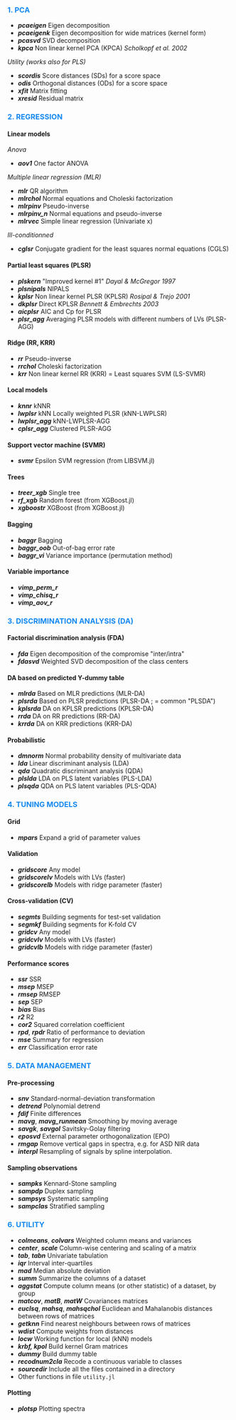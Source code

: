### <span style="color:#1589F0"> **1. PCA** </span>

- ***pcaeigen*** Eigen decomposition
- ***pcaeigenk*** Eigen decomposition for wide matrices (kernel form)
- ***pcasvd*** SVD decomposition
- ***kpca*** Non linear kernel PCA  (KPCA) *Scholkopf et al. 2002*

*Utility (works also for PLS)*
- ***scordis*** Score distances (SDs) for a score space
- ***odis*** Orthogonal distances (ODs) for a score space
- ***xfit*** Matrix fitting 
- ***xresid*** Residual matrix 

### <span style="color:#1589F0;"> **2. REGRESSION** </span>

#### **Linear models**

*Anova*

- ***aov1*** One factor ANOVA

*Multiple linear regression (MLR)*

- ***mlr*** QR algorithm
- ***mlrchol*** Normal equations and Choleski factorization
- ***mlrpinv*** Pseudo-inverse
- ***mlrpinv_n*** Normal equations and pseudo-inverse
- ***mlrvec*** Simple linear regression (Univariate x)

*Ill-conditionned* 

- ***cglsr*** Conjugate gradient for the least squares normal equations (CGLS)

#### **Partial least squares (PLSR)**

- ***plskern*** "Improved kernel #1" *Dayal & McGregor 1997*
- ***plsnipals*** NIPALS
- ***kplsr*** Non linear kernel PLSR (KPLSR) *Rosipal & Trejo 2001*
- ***dkplsr*** Direct KPLSR *Bennett & Embrechts 2003*
- ***aicplsr*** AIC and Cp for PLSR
- ***plsr_agg*** Averaging PLSR models with different numbers of LVs (PLSR-AGG)

<!---
- ***plsrannar*** Kernel version for wide matrices (Rannar et al. 1994)
- ***simpls***
-->

#### **Ridge (RR, KRR)**

- ***rr*** Pseudo-inverse
- ***rrchol*** Choleski factorization
- ***krr*** Non linear kernel RR (KRR) = Least squares SVM (LS-SVMR)

#### **Local models**

- ***knnr*** kNNR
- ***lwplsr*** kNN Locally weighted PLSR (kNN-LWPLSR)
- ***lwplsr_agg*** kNN-LWPLSR-AGG 
- ***cplsr_agg*** Clustered PLSR-AGG

#### **Support vector machine (SVMR)**
- ***svmr*** Epsilon SVM regression (from LIBSVM.jl)

#### **Trees**

- ***treer_xgb*** Single tree
- ***rf_xgb*** Random forest (from XGBoost.jl)
- ***xgboostr*** XGBoost (from XGBoost.jl)

#### **Bagging**

- ***baggr*** Bagging 
- ***baggr_oob*** Out-of-bag error rate
- ***baggr_vi*** Variance importance (permutation method)

#### **Variable importance**

- ***vimp_perm_r*** 
- ***vimp_chisq_r*** 
- ***vimp_aov_r*** 

### <span style="color:#1589F0"> **3. DISCRIMINATION ANALYSIS (DA)** </span>

#### Factorial discrimination analysis (FDA)

- ***fda*** Eigen decomposition of the compromise "inter/intra"
- ***fdasvd*** Weighted SVD decomposition of the class centers

#### DA based on predicted Y-dummy table

- ***mlrda*** Based on MLR predictions (MLR-DA)
- ***plsrda*** Based on PLSR predictions (PLSR-DA ; = common "PLSDA")
- ***kplsrda*** DA on KPLSR predictions (KPLSR-DA)
- ***rrda*** DA on RR predictions (RR-DA)
- ***krrda*** DA on KRR predictions (KRR-DA)

#### Probabilistic

- ***dmnorm*** Normal probability density of multivariate data
- ***lda*** Linear discriminant analysis (LDA)
- ***qda*** Quadratic discriminant analysis (QDA)
- ***plslda*** LDA on PLS latent variables (PLS-LDA)
- ***plsqda*** QDA on PLS latent variables (PLS-QDA)

<!---

#### Support vector machine

- ***svmda*** SVMDA (= SVMC)

#### K-nearest-neighbors

- ***knnda*** KNN-DA
- ***lwplsrda*** KNN Locally weighted PLSR-DA (KNN-LWPLSR-DA)
- ***lwplslda*** KNN Locally weighted PLS-LDA/QDA (KNN-LWPLS-LDA/QDA)
-->

<!---
### <span style="color:#1589F0"> **ENSEMBLIST METHODS** </span>
- ***plsrda_agg*** PLSRDA-AGG
- ***lwplsrda_agg*** KNN-LWPLSR-DA-AGG
- ***lwplslda_agg*** KNN-LWPLS-LDA-AGG
- ***lwplslda_agg*** KNN-LWPLS-QDA-AGG
-->

### <span style="color:#1589F0"> **4. TUNING MODELS** </span>

#### **Grid**

- ***mpars*** Expand a grid of parameter values

#### **Validation**

- ***gridscore*** Any model
- ***gridscorelv*** Models with LVs (faster)
- ***gridscorelb*** Models with ridge parameter (faster)
  
#### **Cross-validation (CV)**

- ***segmts*** Building segments for test-set validation
- ***segmkf*** Building segments for K-fold CV
- ***gridcv*** Any model
- ***gridcvlv*** Models with LVs (faster)
- ***gridcvlb*** Models with ridge parameter (faster)  

#### **Performance scores**

- ***ssr*** SSR
- ***msep*** MSEP
- ***rmsep*** RMSEP
- ***sep*** SEP
- ***bias*** Bias
- ***r2*** R2
- ***cor2*** Squared correlation coefficient
- ***rpd***, ***rpdr*** Ratio of performance to deviation
- ***mse*** Summary for regression
- ***err*** Classification error rate

<!---  
#### **Heuristic**  
- ***selwold*** Wold's criterion for models with LVs  
-->

<!---
### <span style="color:#1589F0"> **SELECTION OF VARIABLES** </span>
- ***covsel*** COVSEL algorithm (Roger et al. 2011)
-->

### <span style="color:#1589F0"> **5. DATA MANAGEMENT** </span>

#### **Pre-processing**

- ***snv*** Standard-normal-deviation transformation
- ***detrend*** Polynomial detrend
- ***fdif*** Finite differences
- ***mavg***, ***mavg_runmean*** Smoothing by moving average
- ***savgk***, ***savgol*** Savitsky-Golay filtering
- ***eposvd*** External parameter orthogonalization (EPO)
- ***rmgap*** Remove vertical gaps in spectra, e.g. for ASD NIR data
- ***interpl*** Resampling of signals by spline interpolation.

#### **Sampling observations**

- ***sampks*** Kennard-Stone sampling 
- ***sampdp*** Duplex sampling 
- ***sampsys*** Systematic sampling
- ***sampclas*** Stratified sampling

<!---
#### **Checking**
- ***checkna*** Find and count NA values in a data set
- ***plotxna*** Plotting missing data in a matrix
- ***checkdupl*** Find duplicated row observations between two data sets 
- ***rmdupl*** Remove duplicated row observations between two data sets
-->

<!---
#### **Summary**
- ***aggmean*** Centers of classes
- ***dtagg*** Summary statistics with data subsets
-->

<!---
#### **Multi-block**
- ***mblocks*** Makes a list of blocks
- ***hconcat*** Horizontal block concatenation 
- ***blockscal*** Block autoscaling
-->

<!---
#### **Datasets**
- ***asdgap** ASD spectra with vertical gaps
- ***cassav*** Tropical shrubs
- ***forages*** Tropical forages
- ***octane*** Gazoline "octane" dataset
- ***ozone*** Los Angeles "ozone" pollution (1976) dataset
-->

### <span style="color:#1589F0"> **6. UTILITY** </span>

- ***colmeans***, ***colvars*** Weighted column means and variances
- ***center***, ***scale*** Column-wise centering and scaling of a matrix
- ***tab***, ***tabn*** Univariate tabulation 
- ***iqr*** Interval inter-quartiles
- ***mad*** Median absolute deviation
- ***summ*** Summarize the columns of a dataset
- ***aggstat*** Compute column means (or other statistic) of a dataset, by group
- ***matcov***, ***matB***, ***matW*** Covariances matrices
- ***euclsq***, ***mahsq***, ***mahsqchol*** Euclidean and Mahalanobis distances between rows of matrices
- ***getknn*** Find nearest neighbours between rows of matrices
- ***wdist*** Compute weights from distances
- ***locw*** Working function for local (kNN) models
- ***krbf, kpol*** Build kernel Gram matrices
- ***dummy*** Build dummy table
- ***recodnum2cla*** Recode a continuous variable to classes
- ***sourcedir*** Include all the files contained in a directory
- Other functions in file `utility.jl`

<!---
- ***dmnorm*** Multivariate normal probability density
- ***matB***, ***matW*** Between and within covariance matrices
-->

#### **Plotting**

- ***plotsp*** Plotting spectra

<!---
### <span style="color:#1589F0"> **GRAPHICS** </span>
- ***plotsp*** Plotting spectra, loadings, or more generally row observations of a data set
- ***plostsp1*** Same as  ***plotsp*** but one-by-one row
- ***plotxy*** 2-d scatter plot
- ***plotjit*** Jittered plot
- ***plotscore*** Plotting error rates of prediction models
-->
